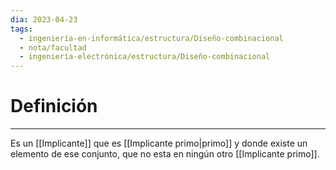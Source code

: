 ```yaml
---
dia: 2023-04-23
tags:
  - ingeniería-en-informática/estructura/Diseño-combinacional
  - nota/facultad
  - ingeniería-electrónica/estructura/Diseño-combinacional
---
```

# Definición
---
Es un [[Implicante]] que es [[Implicante primo|primo]] y donde existe un elemento de ese conjunto, que no esta en ningún otro [[Implicante primo]].